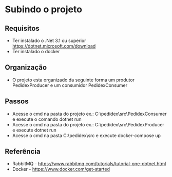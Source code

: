 # Subindo o projeto

## Requisitos
- Ter instalado o .Net 3.1 ou superior https://dotnet.microsoft.com/download
- Ter instalado o docker

## Organização
- O projeto esta organizado da seguinte forma um produtor PedidexProducer e um consumidor PedidexConsumer

## Passos
- Acesse o cmd na pasta do projeto ex.: C:\pedidex\src\PedidexConsumer e execute o comando dotnet run
- Acesse o cmd na pasta do projeto ex.: C:\pedidex\src\PedidexProducer e execute dotnet run
- Acesse o cmd na pasta C:\pedidex\src e execute docker-compose up

## Referência
- RabbitMQ - https://www.rabbitmq.com/tutorials/tutorial-one-dotnet.html
- Docker - https://www.docker.com/get-started
